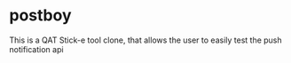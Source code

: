 # postboy
This is a QAT Stick-e tool clone, that allows the user to easily test the push notification api 
